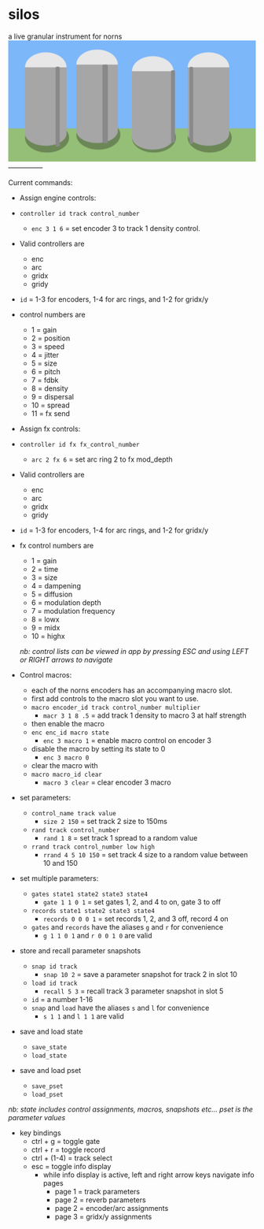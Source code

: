 # silos
a live granular instrument for norns
![](assets/silos.png)
—————

Current commands:

  * Assign engine controls: 
  * ``controller id track control_number`` 
    * ``enc 3 1 6`` = set encoder 3 to track 1 density control.
  * Valid controllers are
      * enc
      * arc
      * gridx
      * gridy
  * ``id`` = 1-3 for encoders, 1-4 for arc rings, and 1-2 for gridx/y
  * control numbers are
      * 1 = gain
      * 2 = position
      * 3 = speed
      * 4 = jitter
      * 5 = size
      * 6 = pitch
      * 7 = fdbk
      * 8 = density
      * 9 = dispersal
      * 10 = spread
      * 11 = fx send

  * Assign fx controls:
  * ``controller id fx fx_control_number``
    * ``arc 2 fx 6`` = set arc ring 2 to fx mod_depth
  * Valid controllers are
      * enc
      * arc
      * gridx
      * gridy
  * ``id`` = 1-3 for encoders, 1-4 for arc rings, and 1-2 for gridx/y
  * fx control numbers are
      * 1 = gain
      * 2 = time
      * 3 = size
      * 4 = dampening
      * 5 = diffusion
      * 6 = modulation depth
      * 7 = modulation frequency
      * 8 = lowx
      * 9 = midx
      * 10 = highx

    *nb: control lists can be viewed in app by pressing ESC and using LEFT or RIGHT arrows to navigate*

  * Control macros:
    * each of the norns encoders has an accompanying macro slot.
    * first add controls to the macro slot you want to use.
    * ``macro encoder_id track control_number multiplier``
        * ``macr 3 1 8 .5`` = add track 1 density to macro 3 at half strength
    * then enable the macro 
    * ``enc enc_id macro state``
        * ``enc 3 macro 1`` = enable macro control on encoder 3
    * disable the macro by setting its state to 0 
      * ``enc 3 macro 0``
    * clear the macro with
    * ``macro macro_id clear``
        * ``macro 3 clear`` = clear encoder 3 macro 


  * set parameters: 
    * ``control_name track value`` 
      * ``size 2 150`` = set track 2 size to 150ms
    * ``rand track control_number`` 
      * ``rand 1 8`` = set track 1 spread to a random value
    * ``rrand track control_number low high`` 
      * ``rrand 4 5 10 150`` = set track 4 size to a random value between 10 and 150

  * set multiple parameters:
    * ``gates state1 state2 state3 state4``
      * ``gate 1 1 0 1`` = set gates 1, 2, and 4 to on, gate 3 to off
    * ``records state1 state2 state3 state4``
      * ``records 0 0 0 1`` = set records 1, 2, and 3 off, record 4 on
    * ``gates`` and ``records`` have the aliases ``g`` and ``r`` for convenience
      * ``g 1 1 0 1`` and ``r 0 0 1 0`` are valid
  

  * store and recall parameter snapshots
    * ``snap id track``
      * ``snap 10 2`` = save a parameter snapshot for track 2 in slot 10
    * ``load id track``
      * ``recall 5 3`` = recall track 3 parameter snapshot in slot 5
    * ``id`` = a number 1-16
    * ``snap`` and ``load`` have the aliases ``s`` and ``l`` for convenience 
      * ``s 1 1`` and ``l 1 1`` are valid

  * save and load state
    * ``save_state``
    * ``load_state``

  * save and load pset
    * ``save_pset``
    * ``load_pset``

  *nb: state includes control assignments, macros, snapshots etc... pset is the parameter values*

  * key bindings
    * ctrl + g = toggle gate
    * ctrl + r = toggle record
    * ctrl + (1-4) = track select
    * esc = toggle info display
      * while info display is active, left and right arrow keys navigate info pages
        * page 1 = track parameters
        * page 2 = reverb parameters
        * page 2 = encoder/arc assignments
        * page 3 = gridx/y assignments
        
